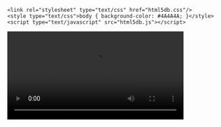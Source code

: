 <!DOCTYPE html>
<html>
<head>
	<title>Created by Tanida Demo Builder - untitled</title>
	<meta http-equiv="Content-Type" content="text/html; charset=utf-8">
	
	<link rel="stylesheet" type="text/css" href="html5db.css"/>
	<style type="text/css">body { background-color: #4A4A4A; }</style>
	<script type="text/javascript" src="html5db.js"></script>
	
</head>
<body>
<div class="db-video-container">
<video width="80%"  data-setup='{"fittobrowser":false,"showplaybutton":false,"domain":{"lock":"no","action":0,"text":"Invalid Domain","url":"http:\/\/"},"expire":{"enabled":false,"day":21,"month":9,"year":2016,"action":0,"text":"This movie has expired.","url":"http:\/\/"},"password":{"enabled":false,"type":0,"preset":{"value":"21232f297a57a5a743894a0e4a801fc3"},"serverscript":{"askusername":true,"url":"","method":"post"}},"playerbar":{"style":"classic","aligntop":false,"enlarge":false,"caption":"Built with Demo Builder","captionurl":"http:\/\/www.demo-builder.com","fullscreen":false,"about":true,"about_options":{"author":"","company":"","email":"info@demo-builder.com","website":"www.demo-builder.com"}},"atend":{"action":0,"parama":"","paramb":0,"replaybutton":true}}'>
<source src="untitled.mp4" type="video/mp4">
<p>Your browser does not support the video tag.</p>
</video>
</div>
</body>
</html>
